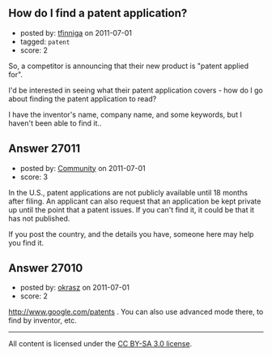 ## How do I find a patent application?

- posted by: [tfinniga](https://stackexchange.com/users/-1/11629-tfinniga) on 2011-07-01
- tagged: `patent`
- score: 2

So, a competitor is announcing that their new product is "patent applied for".

I'd be interested in seeing what their patent application covers - how do I go about finding the patent application to read?

I have the inventor's name, company name, and some keywords, but I haven't been able to find it..


## Answer 27011

- posted by: [Community](https://stackexchange.com/users/-1/-1-community) on 2011-07-01
- score: 3

In the U.S., patent applications are not publicly available until 18 months after filing.  An applicant can also request that an application be kept private up until the point that a patent issues.  If you can't find it, it could be that it has not published.

If you post the country, and the details you have, someone here may help you find it.


## Answer 27010

- posted by: [okrasz](https://stackexchange.com/users/-1/11634-okrasz) on 2011-07-01
- score: 2

 http://www.google.com/patents . You can also use advanced mode there, to find by inventor, etc.



---

All content is licensed under the [CC BY-SA 3.0 license](https://creativecommons.org/licenses/by-sa/3.0/).

